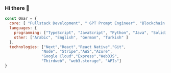 ### Hi there 👋

```javascript
const Omar = {
  core: [ "Fullstack Development", " GPT Prompt Engineer", "Blockchain Development", "API Development", "Mobile Development" ],
  languages: {
    programming: ["TypeScript", "JavaScript", "Python", "Java", "Solidity", "HTML", "CSS", "C", "Bash", "Scheme" ],
    other: ["Arabic", "English", "German", "Turkish" ]
  },
  technologies: ["Next","React","React Native","Git",
                "Node", "Stripe","AWS","Azure",
                "Google Cloud","Express","Web3JS",
                "Thirdweb", "web3.storage", "APIs"]
}
```

<!--
**Omar-HeshamR/Omar-HeshamR** is a ✨ _special_ ✨ repository because its `README.md` (this file) appears on your GitHub profile.

Here are some ideas to get you started:

- 🔭 I’m currently working on ...
- 🌱 I’m currently learning ...
- 👯 I’m looking to collaborate on ...
- 🤔 I’m looking for help with ...
- 💬 Ask me about ...
- 📫 How to reach me: ...
- 😄 Pronouns: ...
- ⚡ Fun fact: ...
-->
